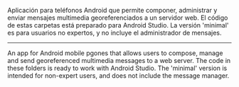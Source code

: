 Aplicación para teléfonos Android que permite componer, administrar y enviar mensajes multimedia georeferenciados a un servidor web. El código de estas carpetas está preparado para Android Studio. La versión 'minimal' es para usuarios no expertos, y no incluye el administrador de mensajes.

---

An app for Android mobile pgones that allows users to compose, manage and send georeferenced multimedia messages to a web server. The code in these folders is ready to work with Android Studio. The 'minimal' version is intended for non-expert users, and does not include the message manager.
